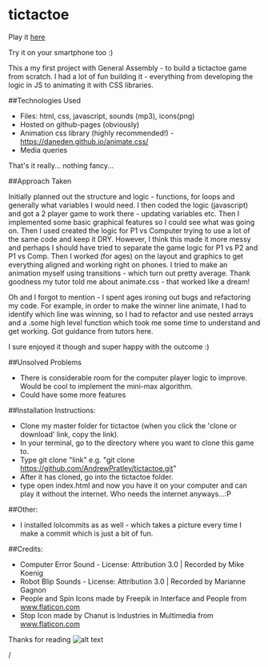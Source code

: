 # tictactoe

Play it [here](https://andrewpratley.github.io/tictactoe/)

Try it on your smartphone too :)

This a my first project with General Assembly - to build a tictactoe game from scratch. I had a lot of fun building it - everything from developing the logic in JS to animating it with CSS libraries.

##Technologies Used

- Files: html, css, javascript, sounds (mp3), icons(png)
- Hosted on github-pages (obviously)
- Animation css library (highly recommended!) - https://daneden.github.io/animate.css/
- Media queries

That's it really... nothing fancy...

##Approach Taken

Initially planned out the structure and logic - functions, for loops and generally what variables I would need. I then coded the logic (javascript) and got a 2 player game to work there - updating variables etc. Then I implemented some basic graphical features so I could see what was going on. Then I used created the logic for P1 vs Computer trying to use a lot of the same code and keep it DRY. However, I think this made it more messy and perhaps I should have tried to separate the game logic for P1 vs P2 and P1 vs Comp. Then I worked (for ages) on the layout and graphics to get everything aligned and working right on phones. I tried to make an animation myself using transitions - which turn out pretty average. Thank goodness my tutor told me about animate.css - that worked like a dream!

Oh and I forgot to mention - I spent ages ironing out bugs and refactoring my code. For example, in order to make the winner line animate, I had to identify which line was winning, so I had to refactor and use nested arrays and a .some high level function which took me some time to understand and get working. Got guidance from tutors here.

I sure enjoyed it though and super happy with the outcome :)

##Unsolved Problems

- There is considerable room for the computer player logic to improve. Would be cool to implement the mini-max algorithm.
- Could have some more features

##Installation Instructions:

- Clone my master folder for tictactoe (when you click the 'clone or download' link, copy the link).
- In your terminal, go to the directory where you want to clone this game to.
- Type git clone "link" e.g. "git clone https://github.com/AndrewPratley/tictactoe.git"
- After it has cloned, go into the tictactoe folder.
- type open index.html and now you have it on your computer and can play it without the internet. Who needs the internet anyways...:P

##Other:

- I installed lolcommits as as well - which takes a picture every time I make a commit which is just a bit of fun.

##Credits:

- Computer Error Sound - License: Attribution 3.0 | Recorded by Mike Koenig
- Robot Blip Sounds - License: Attribution 3.0 | Recorded by Marianne Gagnon
- People and Spin Icons made by Freepik in Interface and People from www.flaticon.com
- Stop Icon made by Chanut is Industries in Multimedia from www.flaticon.com

Thanks for reading ![alt text](http://www.eevblog.com/forum/Smileys/default/icon_smile_thumbsup.gif "thumbs up")

/
